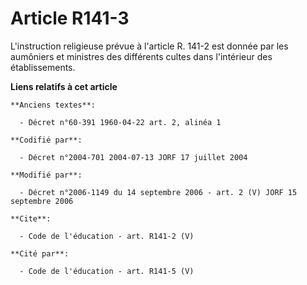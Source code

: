 # Article R141-3

L'instruction religieuse prévue à l'article R. 141-2 est donnée par les aumôniers et ministres des différents cultes dans
l'intérieur des établissements.

**Liens relatifs à cet article**

	**Anciens textes**:

	  - Décret n°60-391 1960-04-22 art. 2, alinéa 1

	**Codifié par**:

	  - Décret n°2004-701 2004-07-13 JORF 17 juillet 2004

	**Modifié par**:

	  - Décret n°2006-1149 du 14 septembre 2006 - art. 2 (V) JORF 15 septembre 2006

	**Cite**:

	  - Code de l'éducation - art. R141-2 (V)

	**Cité par**:

	  - Code de l'éducation - art. R141-5 (V)
